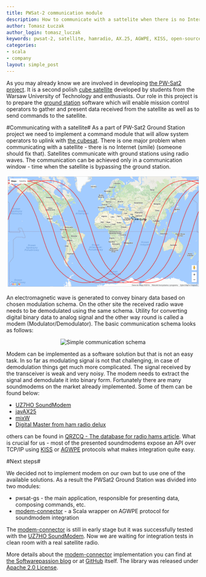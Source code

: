 ```yaml
---
title: PWSat-2 communication module
description: How to communicate with a sattelite when there is no Internet on the orbit.
author: Tomasz Łuczak
author_login: tomasz_luczak
keywords: pwsat-2, satellite, hamradio, AX.25, AGWPE, KISS, open-source
categories:
- scala
- company
layout: simple_post
---
```


As you may already know we are involved in developing [the PW-Sat2 project](http://pw-sat.pl/). It is a second polish [cube satellite](https://en.wikipedia.org/wiki/CubeSat) developed by students from the Warsaw University of Technology and enthusiasts. Our role in this project is to prepare the [ground station](https://en.wikipedia.org/wiki/Ground_station) software which will enable mission control operators to gather and present data received from the satellite as well as to send commands to the satellite.

#Communicating with a satellite#
As a part of PW-Sat2 Ground Station project we need to implement a command module that will allow system operators to uplink with [the cubesat](https://en.wikipedia.org/wiki/CubeSat). There is one major problem when communicating with a satellite - there is no Internet (smile) (someone should fix that). Satellites communicate with ground stations using radio waves. The communication can be achieved only in a communication window - time when the satellite is bypassing the ground station.

<div style="width: 100%; text-align: center">
<img src="/img/uploads/2017/01/satellite_trajectory.png" alt="Satellite trajectory" />
</div>

An electromagnetic wave is generated to convey binary data based on chosen modulation schema. On the other site the received radio wave needs to be demodulated using the same schema. Utility for converting digital binary data to analog signal and the other way round is called a modem (Modulator/Demodulator). The basic communication schema looks as follows:

<div style="width: 100%; text-align: center">
<img src="/img/uploads/2017/01/comunication_schema.png" alt="Simple communication schema" />
</div>

Modem can be implemented as a software solution but that is not an easy task. In so far as modulating signal is not that challenging, in case of demodulation things get much more complicated. The signal received by the transceiver is weak and very noisy. The modem needs to extract the signal and demodulate it into binary form. Fortunately there are many soundmodems on the market already implemented. Some of them can be found below:

* [UZ7HO SoundModem](http://uz7.ho.ua/packetradio.htm)
* [javAX25](https://github.com/sivantoledo/javAX25)
* [mixW](http://mixw.net/)
* [Digital Master from ham radio delux](http://ham-radio-deluxe.com/)

others can be found in [QRZCQ - The database for radio hams article](https://ssl.qrzcq.com/page/articles/showsingle/id/6). What is crucial for us - most of the presented soundmodems expose an API over TCP/IP using [KISS]('https://en.wikipedia.org/wiki/KISS_(TNC)') or [AGWPE](http://www.sv2agw.com/ham/develop.htm) protocols what makes integration quite easy.

#Next steps#

We decided not to implement modem on our own but to use one of the available solutions. As a result the PWSat2 Ground Station was divided into two modules:

* pwsat-gs - the main application, responsible for presenting data, composing commands, etc. 
* [modem-connector](https://github.com/softwaremill/modem-connector) - a Scala wrapper on AGWPE protocol for soundmodem integration

The [modem-connector](https://github.com/softwaremill/modem-connector) is still in early stage but it was successfully tested with the [UZ7HO SoundModem](http://uz7.ho.ua/packetradio.htm). Now we are waiting for integration tests in clean room with a real satellite radio.

More details about the [modem-connector](https://github.com/softwaremill/modem-connector) implementation you can find at [the Softwarepassion blog﻿](http://www.softwarepassion.com/agwpe-protocol-based-modem-connector-library/) or at [GitHub](http://uz7.ho.ua/packetradio.htm) itself. The library was released under [Apache 2.0 License](https://github.com/softwaremill/modem-connector/blob/master/LICENSE).